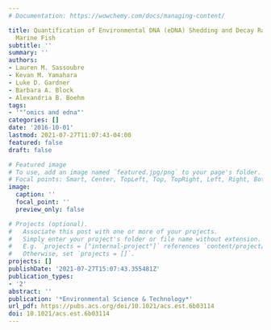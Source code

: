 ```yaml
---
# Documentation: https://wowchemy.com/docs/managing-content/

title: Quantification of Environmental DNA (eDNA) Shedding and Decay Rates for Three
  Marine Fish
subtitle: ''
summary: ''
authors:
- Lauren M. Sassoubre
- Kevan M. Yamahara
- Luke D. Gardner
- Barbara A. Block
- Alexandria B. Boehm
tags:
- '"‘omics and edna"'
categories: []
date: '2016-10-01'
lastmod: 2021-07-27T11:07:43-04:00
featured: false
draft: false

# Featured image
# To use, add an image named `featured.jpg/png` to your page's folder.
# Focal points: Smart, Center, TopLeft, Top, TopRight, Left, Right, BottomLeft, Bottom, BottomRight.
image:
  caption: ''
  focal_point: ''
  preview_only: false

# Projects (optional).
#   Associate this post with one or more of your projects.
#   Simply enter your project's folder or file name without extension.
#   E.g. `projects = ["internal-project"]` references `content/project/deep-learning/index.md`.
#   Otherwise, set `projects = []`.
projects: []
publishDate: '2021-07-27T15:07:43.355481Z'
publication_types:
- '2'
abstract: ''
publication: '*Environmental Science & Technology*'
url_pdf: https://pubs.acs.org/doi/10.1021/acs.est.6b03114
doi: 10.1021/acs.est.6b03114
---
```

